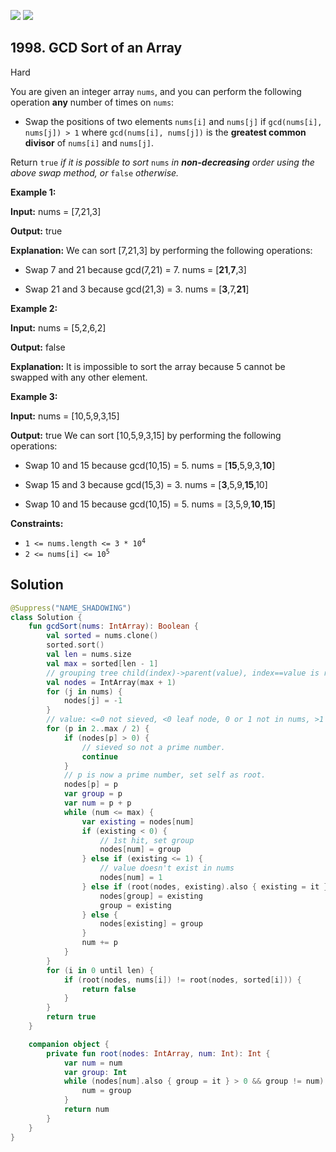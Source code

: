 [![](https://img.shields.io/github/stars/javadev/LeetCode-in-Kotlin?label=Stars&style=flat-square)](https://github.com/javadev/LeetCode-in-Kotlin)
[![](https://img.shields.io/github/forks/javadev/LeetCode-in-Kotlin?label=Fork%20me%20on%20GitHub%20&style=flat-square)](https://github.com/javadev/LeetCode-in-Kotlin/fork)

## 1998\. GCD Sort of an Array

Hard

You are given an integer array `nums`, and you can perform the following operation **any** number of times on `nums`:

*   Swap the positions of two elements `nums[i]` and `nums[j]` if `gcd(nums[i], nums[j]) > 1` where `gcd(nums[i], nums[j])` is the **greatest common divisor** of `nums[i]` and `nums[j]`.

Return `true` _if it is possible to sort_ `nums` _in **non-decreasing** order using the above swap method, or_ `false` _otherwise._

**Example 1:**

**Input:** nums = [7,21,3]

**Output:** true

**Explanation:** We can sort [7,21,3] by performing the following operations:

- Swap 7 and 21 because gcd(7,21) = 7. nums = [**21**,**7**,3]

- Swap 21 and 3 because gcd(21,3) = 3. nums = [**3**,7,**21**] 

**Example 2:**

**Input:** nums = [5,2,6,2]

**Output:** false

**Explanation:** It is impossible to sort the array because 5 cannot be swapped with any other element. 

**Example 3:**

**Input:** nums = [10,5,9,3,15]

**Output:** true We can sort [10,5,9,3,15] by performing the following operations:

- Swap 10 and 15 because gcd(10,15) = 5. nums = [**15**,5,9,3,**10**]

- Swap 15 and 3 because gcd(15,3) = 3. nums = [**3**,5,9,**15**,10]

- Swap 10 and 15 because gcd(10,15) = 5. nums = [3,5,9,**10**,**15**] 

**Constraints:**

*   <code>1 <= nums.length <= 3 * 10<sup>4</sup></code>
*   <code>2 <= nums[i] <= 10<sup>5</sup></code>

## Solution

```kotlin
@Suppress("NAME_SHADOWING")
class Solution {
    fun gcdSort(nums: IntArray): Boolean {
        val sorted = nums.clone()
        sorted.sort()
        val len = nums.size
        val max = sorted[len - 1]
        // grouping tree child(index)->parent(value), index==value is root
        val nodes = IntArray(max + 1)
        for (j in nums) {
            nodes[j] = -1
        }
        // value: <=0 not sieved, <0 leaf node, 0 or 1 not in nums, >1 grouped
        for (p in 2..max / 2) {
            if (nodes[p] > 0) {
                // sieved so not a prime number.
                continue
            }
            // p is now a prime number, set self as root.
            nodes[p] = p
            var group = p
            var num = p + p
            while (num <= max) {
                var existing = nodes[num]
                if (existing < 0) {
                    // 1st hit, set group
                    nodes[num] = group
                } else if (existing <= 1) {
                    // value doesn't exist in nums
                    nodes[num] = 1
                } else if (root(nodes, existing).also { existing = it } < group) {
                    nodes[group] = existing
                    group = existing
                } else {
                    nodes[existing] = group
                }
                num += p
            }
        }
        for (i in 0 until len) {
            if (root(nodes, nums[i]) != root(nodes, sorted[i])) {
                return false
            }
        }
        return true
    }

    companion object {
        private fun root(nodes: IntArray, num: Int): Int {
            var num = num
            var group: Int
            while (nodes[num].also { group = it } > 0 && group != num) {
                num = group
            }
            return num
        }
    }
}
```